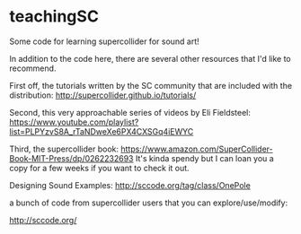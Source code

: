 # teachingSC
Some code for learning supercollider for sound art!

In addition to the code here, there are several other resources that I'd like to recommend.

First off, the tutorials written by the SC community that are included with the distribution:
http://supercollider.github.io/tutorials/

Second, this very approachable series of videos by Eli Fieldsteel:
https://www.youtube.com/playlist?list=PLPYzvS8A_rTaNDweXe6PX4CXSGq4iEWYC

Third, the supercollider book:
https://www.amazon.com/SuperCollider-Book-MIT-Press/dp/0262232693
It's kinda spendy but I can loan you a copy for a few weeks if you want to check it out.


Designing Sound Examples:
http://sccode.org/tag/class/OnePole

a bunch of code from supercollider users that you can explore/use/modify:

http://sccode.org/






